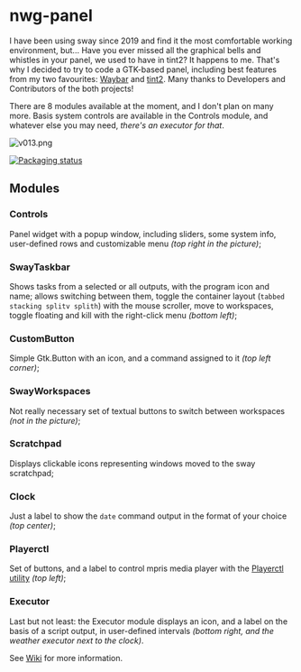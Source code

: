 # nwg-panel
I have been using sway since 2019 and find it the most comfortable working environment, but... 
Have you ever missed all the graphical bells and whistles in your panel, we used to have in tint2? It happens to me. 
That's why I decided to try to code a GTK-based panel, including best features from my two favourites: 
[Waybar](https://github.com/Alexays/Waybar) and [tint2](https://gitlab.com/o9000/tint2). Many thanks to Developers
and Contributors of the both projects!

There are 8 modules available at the moment, and I don't plan on many more. Basis system controls are available in the 
Controls module, and whatever else you may need, *there's an executor for that*.

![v013.png](https://scrot.cloud/images/2021/02/21/v013.png)

[![Packaging status](https://repology.org/badge/vertical-allrepos/nwg-panel.svg)](https://repology.org/project/nwg-panel/versions)

## Modules

### Controls

Panel widget with a popup window, including sliders, some system info, user-defined rows 
and customizable menu *(top right in the picture)*;

### SwayTaskbar 

Shows tasks from a selected or all outputs, with the program icon and name; allows switching between them,
toggle the container layout (`tabbed stacking splitv splith`) with the mouse scroller, move to workspaces,
toggle floating and kill with the right-click menu *(bottom left)*;

### CustomButton 

Simple Gtk.Button with an icon, and a command assigned to it *(top left corner)*;

### SwayWorkspaces

Not really necessary set of textual buttons to switch between workspaces *(not in the picture)*;

### Scratchpad

Displays clickable icons representing windows moved to the sway scratchpad;

### Clock

Just a label to show the `date` command output in the format of your choice *(top center)*;

### Playerctl

Set of buttons, and a label to control mpris media player with the 
[Playerctl utility](https://github.com/altdesktop/playerctl) *(top left)*;

### Executor 

Last but not least: the Executor module displays an icon, and a label on the basis of a script 
output, in user-defined intervals *(bottom right, and the weather executor next to the clock)*.

See [Wiki](https://github.com/nwg-piotr/nwg-panel/wiki) for more information.
